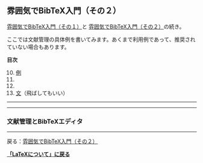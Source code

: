 ## **雰囲気でBibTeX入門（その２）**

[雰囲気でBibTeX入門（その１）](/latex/bibtex1)と [雰囲気でBibTeX入門（その２）](/latex/bibtex2)の続き。

ここでは文献管理の具体例を書いてみます。あくまで利用例であって、推奨されていない場合もあります。



**目次**
<ol start="10">
  <li><a href="#">例</a></li>
  <li><a href="#"></a></li>
  <li><a href="#"></a></li>
  <li><a href="#">文</a>（飛ばしてもいい）</li>
</ol>

<hr />

---
<a id="jabref"></a>

### 文献管理とBibTeXエディタ



---
戻る：[雰囲気でBibTeX入門（その２）](/latex/bibtex2)


**[「LaTeXについて」に戻る](/latex)**